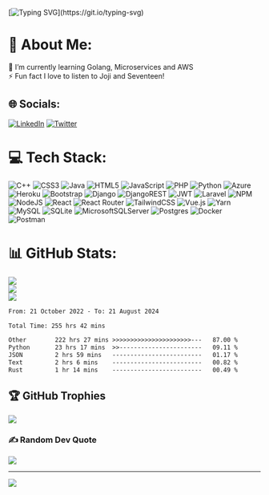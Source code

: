 [![Typing SVG](http://readme-typing-svg.herokuapp.com?font=Ubuntu+Mono&size=25&duration=2000&pause=1000&color=09F6F7&multiline=true&width=435&height=70&lines=Hello+world%2C+My+name+is+Alex.;I+am+a+CS+Fresh+Grad+from+MMU.)](https://git.io/typing-svg)

# 💫 About Me:
🌱 I’m currently learning Golang, Microservices and AWS<br>⚡ Fun fact I love to listen to Joji and Seventeen!


## 🌐 Socials:
[![LinkedIn](https://img.shields.io/badge/LinkedIn-%230077B5.svg?logo=linkedin&logoColor=white)](https://linkedin.com/in/leongxinnan) [![Twitter](https://img.shields.io/badge/Twitter-%231DA1F2.svg?logo=Twitter&logoColor=white)](https://twitter.com/alex_lxn) 

# 💻 Tech Stack:
![C++](https://img.shields.io/badge/c++-%2300599C.svg?style=for-the-badge&logo=c%2B%2B&logoColor=white) ![CSS3](https://img.shields.io/badge/css3-%231572B6.svg?style=for-the-badge&logo=css3&logoColor=white) ![Java](https://img.shields.io/badge/java-%23ED8B00.svg?style=for-the-badge&logo=java&logoColor=white) ![HTML5](https://img.shields.io/badge/html5-%23E34F26.svg?style=for-the-badge&logo=html5&logoColor=white) ![JavaScript](https://img.shields.io/badge/javascript-%23323330.svg?style=for-the-badge&logo=javascript&logoColor=%23F7DF1E) ![PHP](https://img.shields.io/badge/php-%23777BB4.svg?style=for-the-badge&logo=php&logoColor=white) ![Python](https://img.shields.io/badge/python-3670A0?style=for-the-badge&logo=python&logoColor=ffdd54) ![Azure](https://img.shields.io/badge/azure-%230072C6.svg?style=for-the-badge&logo=azure-devops&logoColor=white) ![Heroku](https://img.shields.io/badge/heroku-%23430098.svg?style=for-the-badge&logo=heroku&logoColor=white) ![Bootstrap](https://img.shields.io/badge/bootstrap-%23563D7C.svg?style=for-the-badge&logo=bootstrap&logoColor=white) ![Django](https://img.shields.io/badge/django-%23092E20.svg?style=for-the-badge&logo=django&logoColor=white) ![DjangoREST](https://img.shields.io/badge/DJANGO-REST-ff1709?style=for-the-badge&logo=django&logoColor=white&color=ff1709&labelColor=gray) ![JWT](https://img.shields.io/badge/JWT-black?style=for-the-badge&logo=JSON%20web%20tokens) ![Laravel](https://img.shields.io/badge/laravel-%23FF2D20.svg?style=for-the-badge&logo=laravel&logoColor=white) ![NPM](https://img.shields.io/badge/NPM-%23000000.svg?style=for-the-badge&logo=npm&logoColor=white) ![NodeJS](https://img.shields.io/badge/node.js-6DA55F?style=for-the-badge&logo=node.js&logoColor=white) ![React](https://img.shields.io/badge/react-%2320232a.svg?style=for-the-badge&logo=react&logoColor=%2361DAFB) ![React Router](https://img.shields.io/badge/React_Router-CA4245?style=for-the-badge&logo=react-router&logoColor=white) ![TailwindCSS](https://img.shields.io/badge/tailwindcss-%2338B2AC.svg?style=for-the-badge&logo=tailwind-css&logoColor=white) ![Vue.js](https://img.shields.io/badge/vuejs-%2335495e.svg?style=for-the-badge&logo=vuedotjs&logoColor=%234FC08D) ![Yarn](https://img.shields.io/badge/yarn-%232C8EBB.svg?style=for-the-badge&logo=yarn&logoColor=white) ![MySQL](https://img.shields.io/badge/mysql-%2300f.svg?style=for-the-badge&logo=mysql&logoColor=white) ![SQLite](https://img.shields.io/badge/sqlite-%2307405e.svg?style=for-the-badge&logo=sqlite&logoColor=white) ![MicrosoftSQLServer](https://img.shields.io/badge/Microsoft%20SQL%20Sever-CC2927?style=for-the-badge&logo=microsoft%20sql%20server&logoColor=white) ![Postgres](https://img.shields.io/badge/postgres-%23316192.svg?style=for-the-badge&logo=postgresql&logoColor=white) ![Docker](https://img.shields.io/badge/docker-%230db7ed.svg?style=for-the-badge&logo=docker&logoColor=white) ![Postman](https://img.shields.io/badge/Postman-FF6C37?style=for-the-badge&logo=postman&logoColor=white)
# 📊 GitHub Stats:
![](https://github-readme-stats.vercel.app/api?username=Xinnan-Alex&theme=dark&hide_border=false&include_all_commits=true&count_private=true)<br/>
![](https://github-readme-streak-stats.herokuapp.com/?user=Xinnan-Alex&theme=dark&hide_border=false)<br/>
![](https://github-readme-stats.vercel.app/api/top-langs/?username=Xinnan-Alex&theme=dark&hide_border=false&include_all_commits=true&count_private=true&layout=compact)

<!--START_SECTION:waka-->

```txt
From: 21 October 2022 - To: 21 August 2024

Total Time: 255 hrs 42 mins

Other        222 hrs 27 mins >>>>>>>>>>>>>>>>>>>>>>---   87.00 %
Python       23 hrs 17 mins  >>-----------------------   09.11 %
JSON         2 hrs 59 mins   -------------------------   01.17 %
Text         2 hrs 6 mins    -------------------------   00.82 %
Rust         1 hr 14 mins    -------------------------   00.49 %
```

<!--END_SECTION:waka-->

## 🏆 GitHub Trophies
![](https://github-profile-trophy.vercel.app/?username=Xinnan-Alex&theme=radical&no-frame=false&no-bg=true&margin-w=4)

### ✍️ Random Dev Quote
![](https://quotes-github-readme.vercel.app/api?type=horizontal&theme=radical)

---
[![](https://visitcount.itsvg.in/api?id=Xinnan-Alex&icon=0&color=0)](https://visitcount.itsvg.in)
